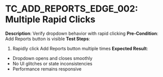 # TC_ADD_REPORTS_EDGE_002: Multiple Rapid Clicks

**Description**: Verify dropdown behavior with rapid clicking
**Pre-Condition**: Add Reports button is visible
**Test Steps**:
1. Rapidly click Add Reports button multiple times
**Expected Result**:
- Dropdown opens and closes smoothly
- No UI glitches or state inconsistencies
- Performance remains responsive